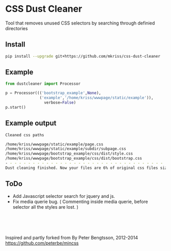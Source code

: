 CSS Dust Cleaner
================

Tool that removes unused CSS selectors by searching through definied directories


Install 
--------------
```sh
pip install --upgrade git+https://github.com/mkriss/css-dust-cleaner

```




Example
--------------
```python
from dustcleaner import Processor

p = Processor((('bootstrap_example',None),
			   ('example','/home/kriss/wwwpage/static/example')),
			     verbose=False)
p.start()

```

Example output
--------------
```sh
Cleaned css paths

/home/kriss/wwwpage/static/example/page.css
/home/kriss/wwwpage/static/example/subdir/subpage.css
/home/kriss/wwwpage/bootstrap_example/css/dist/style.css
/home/kriss/wwwpage/bootstrap_example/css/dist/bootstrap.css
- - - - - - - - - - - - - - - - - - - - - - - - - - - - - - - - - - - - - - - - 
Dust cleaning finished. Now your files are 6% of original css files size 


```


ToDo
--------------

* Add Javascript selector search for jquery and js.
* Fix media querie bug. ( Commenting inside media querie, before selector all the styles are lost. )

<br />
<br />
<br />

Inspired and partly forked from By Peter Bengtsson, 2012-2014 
https://github.com/peterbe/mincss